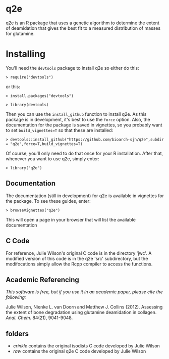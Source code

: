 # q2e

q2e is an R package that uses a genetic algorithm to determine the extent of deamidation that gives the best fit to a measured distribution of masses for glutamine.

# Installing

You'll need the `devtools` package to install q2e so either do this:

 `> require("devtools")`
 
or this:
 
 `> install.packages("devtools")`
 
 `> library(devtools)`
 
Then you can use the `install_github` function to install q2e. As this package is in development, it's best to use the `force` option. Also, the documentation for the package is saved in vignettes, so you probably want to set `build_vignettes=T` so that these are installed:
 
 `> devtools::install_github("https://github.com/bioarch-sjh/q2e",subdir = "q2e",force=T,build_vignettes=T)`
 
Of course, you'll only need to do that once for your R installation. After that, whenever you want to use q2e, simply enter: 
 
 `> library("q2e")`


## Documentation

The documentation (still in development) for q2e is available in vignettes for the package. To see these guides, enter:

`> browseVignettes("q2e")`

This will open a page in your browser that will list the available documentation

## C Code

For reference, Julie Wilson's original C code is in the directory 'jwc'. A modified version of this code is in the q2e 'src' subdirectory, but the modifocations simply allow the Rcpp compiler to access the functions. 


## Academic Referencing

*This software is free, but if you use it in an academic paper, please cite the following:*

Julie Wilson, Nienke L. van Doorn
and Matthew J. Collins (2012). Assessing the extent of bone degradation using glutamine deamidation in collagen.  *Anal. Chem.* 84(21), 9041-9048.

## folders

- *crinkle* contains the original isodists C code developed by Julie Wilson
- *raw* contains the original q2e C code developed by Julie Wilson
